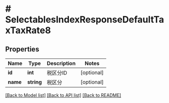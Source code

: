 # # SelectablesIndexResponseDefaultTaxTaxRate8

## Properties

Name | Type | Description | Notes
------------ | ------------- | ------------- | -------------
**id** | **int** | 税区分ID | [optional] 
**name** | **string** | 税区分 | [optional] 

[[Back to Model list]](../../README.md#documentation-for-models) [[Back to API list]](../../README.md#documentation-for-api-endpoints) [[Back to README]](../../README.md)


